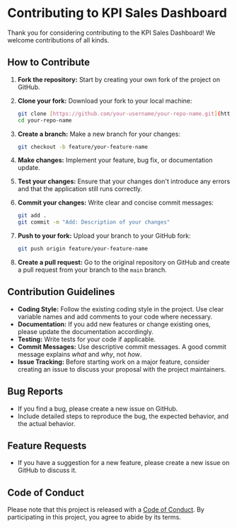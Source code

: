 # Contributing to KPI Sales Dashboard

Thank you for considering contributing to the KPI Sales Dashboard! We welcome contributions of all kinds.

## How to Contribute

1.  **Fork the repository:** Start by creating your own fork of the project on GitHub.

2.  **Clone your fork:** Download your fork to your local machine:

    ```bash
    git clone [https://github.com/your-username/your-repo-name.git](https://github.com/your-username/your-repo-name.git)
    cd your-repo-name
    ```

3.  **Create a branch:** Make a new branch for your changes:

    ```bash
    git checkout -b feature/your-feature-name
    ```

4.  **Make changes:** Implement your feature, bug fix, or documentation update.

5.  **Test your changes:** Ensure that your changes don't introduce any errors and that the application still runs correctly.

6.  **Commit your changes:** Write clear and concise commit messages:

    ```bash
    git add .
    git commit -m "Add: Description of your changes"
    ```

7.  **Push to your fork:** Upload your branch to your GitHub fork:

    ```bash
    git push origin feature/your-feature-name
    ```

8.  **Create a pull request:** Go to the original repository on GitHub and create a pull request from your branch to the `main` branch.

## Contribution Guidelines

* **Coding Style:** Follow the existing coding style in the project. Use clear variable names and add comments to your code where necessary.
* **Documentation:** If you add new features or change existing ones, please update the documentation accordingly.
* **Testing:** Write tests for your code if applicable.
* **Commit Messages:** Use descriptive commit messages. A good commit message explains *what* and *why*, not *how*.
* **Issue Tracking:** Before starting work on a major feature, consider creating an issue to discuss your proposal with the project maintainers.

## Bug Reports

* If you find a bug, please create a new issue on GitHub.
* Include detailed steps to reproduce the bug, the expected behavior, and the actual behavior.

## Feature Requests

* If you have a suggestion for a new feature, please create a new issue on GitHub to discuss it.

## Code of Conduct

Please note that this project is released with a [Code of Conduct](CODE_OF_CONDUCT.md). By participating in this project, you agree to abide by its terms.